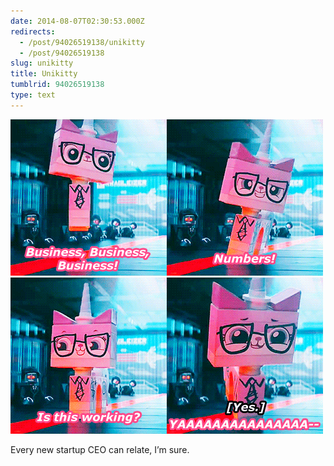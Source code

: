 ```yaml
---
date: 2014-08-07T02:30:53.000Z
redirects:
  - /post/94026519138/unikitty
  - /post/94026519138
slug: unikitty
title: Unikitty
tumblrid: 94026519138
type: text
---
```

<p><img src="./tumblr_inline_n9x04sbu8i1qzgxun.gif" alt="business business business"/><img src="./tumblr_inline_n9x05iovpt1qzgxun.gif" alt="numbers numbers"/><img src="./tumblr_inline_n9x0779an21qzgxun.gif" alt=""/><img src="./tumblr_inline_n9x088LFfN1qzgxun.gif" alt=""/></p>

<p>Every new startup CEO can relate, I&rsquo;m sure.</p>
